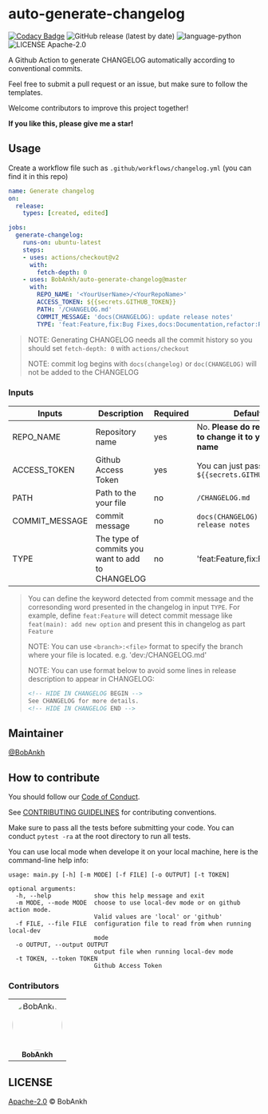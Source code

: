# auto-generate-changelog

[![Codacy Badge](https://app.codacy.com/project/badge/Grade/47a06388ecd34ff5a1d623827d9bb659)](https://www.codacy.com/manual/bobankhshen/auto-generate-changelog/dashboard?utm_source=github.com&amp;utm_medium=referral&amp;utm_content=BobAnkh/auto-generate-changelog&amp;utm_campaign=Badge_Grade)
![GitHub release (latest by date)](https://img.shields.io/github/v/release/BobAnkh/auto-generate-changelog?color=orange&logo=github-actions)
![language-python](https://img.shields.io/github/languages/top/BobAnkh/auto-generate-changelog?logo=python&logoColor=yellow)
![LICENSE Apache-2.0](https://img.shields.io/github/license/BobAnkh/auto-generate-changelog?logo=apache)

A Github Action to generate CHANGELOG automatically according to conventional commits.

Feel free to submit a pull request or an issue, but make sure to follow the templates.

Welcome contributors to improve this project together!

**If you like this, please give me a star!**

## Usage

Create a workflow file such as `.github/workflows/changelog.yml` (you can find it in this repo)

```yaml
name: Generate changelog
on:
  release:
    types: [created, edited]

jobs:
  generate-changelog:
    runs-on: ubuntu-latest
    steps:
    - uses: actions/checkout@v2
      with:
        fetch-depth: 0
    - uses: BobAnkh/auto-generate-changelog@master
      with:
        REPO_NAME: '<YourUserName>/<YourRepoName>'
        ACCESS_TOKEN: ${{secrets.GITHUB_TOKEN}}
        PATH: '/CHANGELOG.md'
        COMMIT_MESSAGE: 'docs(CHANGELOG): update release notes'
        TYPE: 'feat:Feature,fix:Bug Fixes,docs:Documentation,refactor:Refactor,perf:Performance Improvements'
```

> NOTE: Generating CHANGELOG needs all the commit history so you should set `fetch-depth: 0` with `actions/checkout`
>
> NOTE: commit log begins with `docs(changelog)` or `doc(CHANGELOG)` will not be added to the CHANGELOG

### Inputs

| Inputs         | Description                                      | Required | Default                                                   |
| -------------- | ------------------------------------------------ | -------- | --------------------------------------------------------- |
| REPO_NAME      | Repository name                                  | yes      | No. **Please do remember to change it to your repo name** |
| ACCESS_TOKEN   | Github Access Token                              | yes      | You can just pass `${{secrets.GITHUB_TOKEN}}`             |
| PATH           | Path to the your file                            | no       | `/CHANGELOG.md`                                           |
| COMMIT_MESSAGE | commit message                                   | no       | `docs(CHANGELOG): update release notes`                   |
| TYPE           | The type of commits you want to add to CHANGELOG | no       | 'feat:Feature,fix:Fix'                                    |

> You can define the keyword detected from commit message and the corresonding word presented in the changelog in input `TYPE`. For example, define `feat:Feature` will detect commit message like `feat(main): add new option` and present this in changelog as part `Feature`
>
> NOTE: You can use `<branch>:<file>` format to specify the branch where your file is located. e.g. 'dev:/CHANGELOG.md'
>
> NOTE: You can use format below to avoid some lines in release description to appear in CHANGELOG:
>
> ```markdown
> <!-- HIDE IN CHANGELOG BEGIN -->
> See CHANGELOG for more details.
> <!-- HIDE IN CHANGELOG END -->
> ```

## Maintainer

[@BobAnkh](https://github.com/BobAnkh)

## How to contribute

You should follow our [Code of Conduct](/CODE_OF_CONDUCT.md).

See [CONTRIBUTING GUIDELINES](/CONTRIBUTING.md) for contributing conventions.

Make sure to pass all the tests before submitting your code. You can conduct `pytest -ra` at the root directory to run all tests.

You can use local mode when develope it on your local machine, here is the command-line help info:

```console
usage: main.py [-h] [-m MODE] [-f FILE] [-o OUTPUT] [-t TOKEN]

optional arguments:
  -h, --help            show this help message and exit
  -m MODE, --mode MODE  choose to use local-dev mode or on github action mode.
                        Valid values are 'local' or 'github'
  -f FILE, --file FILE  configuration file to read from when running local-dev
                        mode
  -o OUTPUT, --output OUTPUT
                        output file when running local-dev mode
  -t TOKEN, --token TOKEN
                        Github Access Token
```

### Contributors

<table>
<tr>
    <td align="center">
        <a href=https://github.com/BobAnkh>
            <img src=https://avatars2.githubusercontent.com/u/44333669?v=4 width="100;" style="border-radius:50%;align-items:center;justify-content:center;overflow:hidden;" alt=BobAnkh/>
            <br />
            <sub style="font-size:14px"><b>BobAnkh</b></sub>
        </a>
    </td>
</tr>
</table>

## LICENSE

[Apache-2.0](/LICENSE) © BobAnkh
